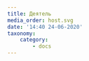 ```yaml
---
title: Деятель
media_order: host.svg
date: '14:40 24-06-2020'
taxonomy:
    category:
        - docs
---
```


